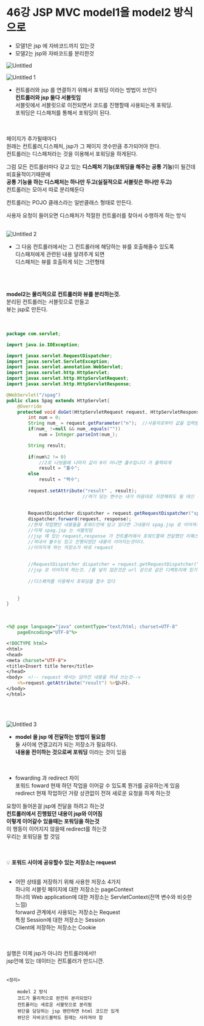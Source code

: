 
# 46강 JSP MVC model1을 model2 방식으로

- 모델1은 jsp 에 자바코드까지 있는것
- 모델2는 jsp와 자바코드를 분리한것


![Untitled](https://user-images.githubusercontent.com/89206108/166253825-2c7a4ffa-a467-41c6-b708-01a48d9e69e7.png)

![Untitled 1](https://user-images.githubusercontent.com/89206108/166253880-71605755-e3e8-49ee-ab57-7623943a8837.png)


- 컨트롤러와 jsp 를 연결하기 위해서 포워딩 이라는 방법이 쓰인다  
**컨트롤러와 jsp 둘다 서블릿임**  
서블릿에서 서블릿으로 이전되면서 코드를 진행할때 사용되는게 포워딩.  
포워딩은 디스패처를 통해서 포워딩이 된다.  
<br><br>

페이지가 추가될때마다  
원래는 컨트롤러,디스패처, jsp가 그 페이지 갯수만큼 추가되어야 한다.  
컨트롤러는 디스패처라는 것을 이용해서 포워딩을 하게된다.  

그럼 모든 컨트롤러마다 갖고 있는 **디스패처 기능(포워딩을 해주는 공통 기능**)이 될건데  
비효율적이기때문에  
**공통 기능을 하는 디스패처는 하나만 두고(실질적으로 서블릿은 하나만 두고)**  
컨트롤러는 모아서 따로 분리해둔다  

컨트롤러는 POJO 클래스라는 일반클래스 형태로 만든다.  

사용자 요청이 들어오면 디스패처가 적절한 컨트롤러를 찾아서 수행하게 하는 방식  
<br>

![Untitled 2](https://user-images.githubusercontent.com/89206108/166254108-dd4c81b1-85db-4c40-9cd8-468f01374192.png)  

- 그 다음 컨트롤러에서는 그 컨트롤러에 해당하는 뷰를 호출해줄수 있도록   
디스패처에게 관련된 내용 알려주게 되면  
디스패처는 뷰를 호출하게 되는 그런형태  
<br><br><br>

 **model2는 물리적으로 컨트롤러와 뷰를 분리하는것.**  
분리된 컨트롤러는 서블릿으로 만들고  
뷰는 jsp로 만든다.  
<br><br>

```java
package com.servlet;

import java.io.IOException;

import javax.servlet.RequestDispatcher;
import javax.servlet.ServletException;
import javax.servlet.annotation.WebServlet;
import javax.servlet.http.HttpServlet;
import javax.servlet.http.HttpServletRequest;
import javax.servlet.http.HttpServletResponse;

@WebServlet("/spag")
public class Spag extends HttpServlet{
	@Override
	protected void doGet(HttpServletRequest request, HttpServletResponse response) throws ServletException, IOException {
		int num = 0;
		String num_ = request.getParameter("n");  //사용자로부터 값을 입력받는 도구. 그리고 입력된 값은 문자열로 인식된다.
		if(num_ !=null && num_.equals(""))
			num = Integer.parseInt(num_);

		String result;
		
		if(num%2 != 0) 
			//2로 나눴을때 나머지 값이 0이 아니면 홀수입니다 가 출력되게
	 		result = "홀수";
		else 
			result = "짝수";
		 
		request.setAttribute("result" , result);
							//여기 담는 변수는 내가 마음대로 지정해줘도 됨 대신 다르게 r이라고 준다면 jsp도 r 이라고 꺼내짐
		
		
		RequestDispatcher dispatcher = request.getRequestDispatcher("spag.jsp");
		dispatcher.forward(request, response);
		//현재 작업했던 내용들을 포워드안에 담고 있다면 그내용이 spag.jsp 로 이어져서 요청 진행될것
		//이제 spag.jsp 는 서블릿임
		//jsp 에 있는 request,response 가 컨트롤러에서 포워드할때 전달했던 리퀘스트 리스판스와 똑같음
		//꺼내서 볼수도 있고 진행되었던 내용이 이어지는것이다.
		//이어지게 하는 저장소가 바로 request
		
		
		//RequestDispatcher dispatcher = request.getRequestDispatcher("spag.jsp");
		//jsp 로 이어지게 하는것. /를 넣지 않은것은 url 상으로 같은 디렉토리에 있기 때문에 경로 설정 안한것
	
		//디스패처를 이용해서 포워딩을 할수 있다
	
	
	}
}
```
<br>

```jsp
<%@ page language="java" contentType="text/html; charset=UTF-8"
    pageEncoding="UTF-8"%>

<!DOCTYPE html>
<html>
<head>
<meta charset="UTF-8">
<title>Insert title here</title>
</head>
<body>  <!-- request 에서는 담아진 내용을 꺼내 쓰는것-->
	<%=request.getAttribute("result") %>입니다.
</body>
</html>
```
<br><br>


![Untitled 3](https://user-images.githubusercontent.com/89206108/166254364-c523ea27-cb43-4f2b-98d1-21e8913fd90b.png)


- **model 을  jsp 에 전달하는 방법이 필요함**   
둘 사이에 연결고리가 되는 저장소가 필요하다.  
**내용을 전이하는 것으로써 포워딩** 이라는 것이 있음    
<br><br>    
    
- fowarding 과  redirect 차이  
포워드 foward  현재 하던 작업을 이어갈 수 있도록 뭔가를 공유하는게 있음  
redirect 현재 작업하던 거랑 상관없이 전혀 새로운 요청을 하게 하는것  

요청이 들어온걸 jsp에 전달을 하려고 하는것  
**컨트롤러에서 진행됬던 내용이 jsp와 이어짐**   
**이렇게 이어갈수 있을때는 포워딩을 하는것**  
이 행동이 이어지지 않을때  redirect를 하는것  
우리는 포워딩을 할 것임  
<br><br>


💡 **포워드 사이에 공유할수 있는 저장소는 request**
<br><br>


- 어떤 상태를 저장하기 위해 사용한 저장소 4가지  
하나의 서블릿 페이지에 대한 저장소는 pageContext  
하나의 Web application에 대한 저장소는 ServletContext(전역 변수와 비슷한 느낌)  
forward 관계에서 사용되는 저장소는 Request  
특정 Session에 대한 저장소는 Session  
Client에 저장하는 저장소는 Cookie  
<br><br>

실행은 이제 jsp가 아니라 컨트롤러에서!!  
jsp안에 있는 데이터는 컨트롤러가 만드니깐.
<br><br>

```
<정리>

	model 2 방식
	코드가 물리적으로 완전히 분리되었다
	컨트롤러는 새로운 서블릿으로 분리됨
	뷰단을 담당하는 jsp 왠만하면 html 코드만 있게
	뷰단은 자바코드블럭도 원래는 사라져야 함
```
<br><br>
